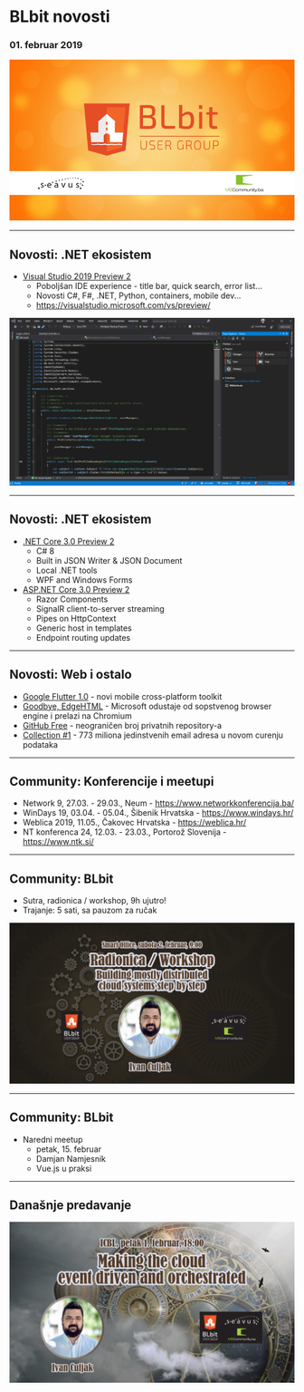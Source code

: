# BLbit novosti
### 01. februar 2019

![BLbit logo](blbit-cover.png)

---

## Novosti: .NET ekosistem

- [Visual Studio 2019 Preview 2](https://blogs.msdn.microsoft.com/visualstudio/2019/01/24/visual-studio-2019-preview-2-is-now-available/)
  - Poboljšan IDE experience - title bar, quick search, error list...
  - Novosti C#, F#, .NET, Python, containers, mobile dev...
  - https://visualstudio.microsoft.com/vs/preview/

![Visual Studio 2019](visual-studio-2019.png)

---

## Novosti: .NET ekosistem

- [.NET Core 3.0 Preview 2](https://blogs.msdn.microsoft.com/dotnet/2019/01/29/announcing-net-core-3-preview-2/)
  - C# 8
  - Built in JSON Writer & JSON Document
  - Local .NET tools
  - WPF and Windows Forms
- [ASP.NET Core 3.0 Preview 2](https://blogs.msdn.microsoft.com/webdev/2019/01/29/aspnet-core-3-preview-2/)
  - Razor Components
  - SignalR client-to-server streaming
  - Pipes on HttpContext
  - Generic host in templates
  - Endpoint routing updates

---

## Novosti: Web i ostalo

- [Google Flutter 1.0](https://developers.googleblog.com/2018/12/flutter-10-googles-portable-ui-toolkit.html) - novi mobile cross-platform toolkit
- [Goodbye, EdgeHTML](https://blog.mozilla.org/blog/2018/12/06/goodbye-edge/) - Microsoft odustaje od sopstvenog browser engine i prelazi na Chromium
- [GitHub Free](https://github.blog/2019-01-07-new-year-new-github/) - neograničen broj privatnih repository-a
- [Collection #1](https://www.troyhunt.com/the-773-million-record-collection-1-data-reach/) - 773 miliona jedinstvenih email adresa u novom curenju podataka

---

## Community: Konferencije i meetupi

- Network 9, 27.03. - 29.03., Neum - https://www.networkkonferencija.ba/
- WinDays 19, 03.04. - 05.04., Šibenik Hrvatska - https://www.windays.hr/
- Weblica 2019, 11.05., Čakovec Hrvatska - https://weblica.hr/
- NT konferenca 24, 12.03. - 23.03., Portorož Slovenija - https://www.ntk.si/

---

## Community: BLbit

- Sutra, radionica / workshop, 9h ujutro!
- Trajanje: 5 sati, sa pauzom za ručak

![Radionica](2019-02-workshop-building-mostly-serverless-distributed-cloud-systems-step-by-step.png)

---

## Community: BLbit

- Naredni meetup
  - petak, 15. februar
  - Damjan Namjesnik
  - Vue.js u praksi

---

## Današnje predavanje

![Meetup](2019-02-making-the-cloud-event-driven-and-orchestrated.png)
